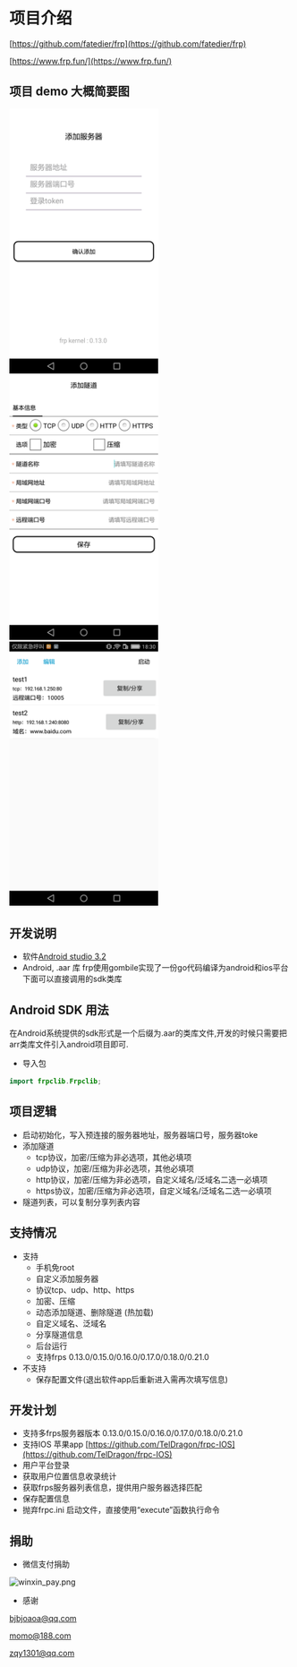# 项目介绍

[https://github.com/fatedier/frp](https://github.com/fatedier/frp)

[https://www.frp.fun/](https://www.frp.fun/)

## 项目 demo 大概简要图

<img src="https://github.com/TelDragon/Dragon/blob/master/image/frp-Android-02.png" width="266" alt="frp-Android-02.png">   <img src="https://github.com/TelDragon/Dragon/blob/master/image/frp-Android-03.png" width="266" alt="frp-Android-03.png">   <img src="https://github.com/TelDragon/Dragon/blob/master/image/frp-Android-04.png" width="266" alt="frp-Android-04.png">

## 开发说明

* 软件[Android studio 3.2](http://www.android-studio.org/)
* Android, .aar 库
frp使用gombile实现了一份go代码编译为android和ios平台下面可以直接调用的sdk类库

## Android SDK 用法
在Android系统提供的sdk形式是一个后缀为.aar的类库文件,开发的时候只需要把arr类库文件引入android项目即可.

* 导入包

```java
import frpclib.Frpclib;
```

## 项目逻辑

* 启动初始化，写入预连接的服务器地址，服务器端口号，服务器toke
* 添加隧道
  * tcp协议，加密/压缩为非必选项，其他必填项
  * udp协议，加密/压缩为非必选项，其他必填项
  * http协议，加密/压缩为非必选项，自定义域名/泛域名二选一必填项
  * https协议，加密/压缩为非必选项，自定义域名/泛域名二选一必填项
* 隧道列表，可以复制分享列表内容

## 支持情况

* 支持
  * 手机免root
  * 自定义添加服务器
  * 协议tcp、udp、http、https
  * 加密、压缩
  * 动态添加隧道、删除隧道 (热加载)
  * 自定义域名、泛域名
  * 分享隧道信息
  * 后台运行
  * 支持frps 0.13.0/0.15.0/0.16.0/0.17.0/0.18.0/0.21.0
* 不支持
  * 保存配置文件(退出软件app后重新进入需再次填写信息)

  
 ## 开发计划
 
* 支持多frps服务器版本 0.13.0/0.15.0/0.16.0/0.17.0/0.18.0/0.21.0
* 支持IOS 苹果app [https://github.com/TelDragon/frpc-IOS](https://github.com/TelDragon/frpc-IOS)
* 用户平台登录
* 获取用户位置信息收录统计
* 获取frps服务器列表信息，提供用户服务器选择匹配
* 保存配置信息
* 抛弃frpc.ini 启动文件，直接使用“execute”函数执行命令
  
  
## 捐助

* 微信支付捐助

![winxin_pay.png](https://github.com/TelDragon/guacamole/blob/master/docs/_static/img/weixin_pay.png?raw=true)
 
* 感谢

[bjbjoaoa@qq.com](mailto:bjbjoaoa@qq.com)

[momo@188.com](mailto:momo@188.com)

[zqy1301@qq.com](mailto:zqy1301@qq.com)
